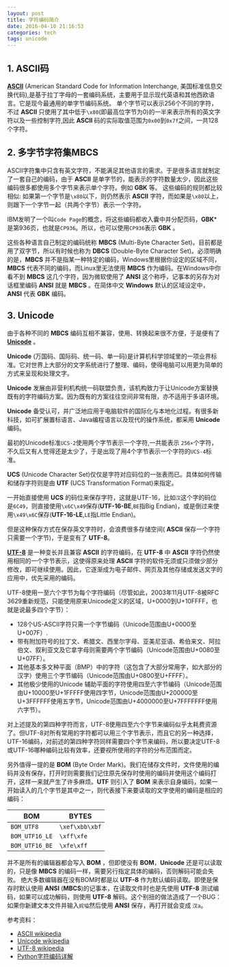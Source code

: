 ```yaml
---
layout: post
title: 字符编码简介
date: 2016-04-10 21:16:53
categories: tech
tags: unicode
---
```


## 1. ASCII码

[**ASCII**](https://zh.wikipedia.org/wiki/ASCII) (American Standard Code for Information Interchange, 美国标准信息交换代码),是基于拉丁字母的一套编码系统，主要用于显示现代英语和其他西欧语言。它是现今最通用的单字节编码系统。
单个字节可以表示256个不同的字符，不过 **ASCII** 只使用了其中低于```\x80```(即最高位字节为0)的一半来表示所有的英文字符以及一些控制字符,因此 **ASCII** 码的实际取值范围为```0x00```到```0x7f```之间，一共128个字符。

## 2. 多字节字符集MBCS

ASCII字符集中只含有英文字符，不能满足其他语言的需求。于是很多语言就制定了一套自己的编码，由于 **ASCII** 是单字节的，能表示的字符数量太少，因此这些编码很多都使用多个字节来表示单个字符。例如 **GBK** 等。 这些编码的规则都比较相似: 如果第一个字节是```\x80```以下，则仍然表示 **ASCII** 字符，而如果是```\x80```以上，则跟下一个字节一起（共两个字节）表示一个字符。

IBM发明了一个叫```Code Page```的概念，将这些编码都收入囊中并分配页码，**GBK*** 是第936页，也就是```CP936```。所以，也可以使用```CP936```表示 **GBK** 。

这些各种语言自己制定的编码统称 **MBCS** (Multi-Byte Character Set)。目前都是用了双字节，所以有时候也称为 **DBCS** (Double-Byte Character Set)。必须明确的是，**MBCS** 并不是指某一种特定的编码，Windows里根据你设定的区域不同，**MBCS** 代表不同的编码，而Linux里无法使用 **MBCS** 作为编码。在Windows中你看不到 **MBCS** 这几个字符，因为微软使用了 **ANSI** 这个称呼，记事本的另存为对话框里编码 **ANSI** 就是 **MBCS** 。在简体中文 **Windows** 默认的区域设定中，**ANSI** 代表 **GBK** 编码。

## 3. Unicode

由于各种不同的 **MBCS** 编码互相不兼容，使用、转换起来很不方便，于是便有了 [**Unicode**](https://zh.wikipedia.org/wiki/Unicode) 。

**Unicode** (万国码、国际码、统一码、单一码)是计算机科学领域里的一项业界标准。它对世界上大部分的文字系统进行了整理、编码，使得电脑可以用更为简单的方式来呈现和处理文字。

**Unicode** 发展由非营利机构统一码联盟负责，该机构致力于让Unicode方案替换既有的字符编码方案。因为既有的方案往往空间非常有限，亦不适用于多语环境。

**Unicode** 备受认可，并广泛地应用于电脑软件的国际化与本地化过程。有很多新科技，如可扩展置标语言、Java编程语言以及现代的操作系统，都采用 **Unicode** 编码。

最初的Unicode标准```UCS-2```使用两个字节表示一个字符,一共能表示 ```256×```个字符，不久后又有人觉得还是太少了，于是出现了用4个字节表示一个字符的```UCS-4```标准。

**UCS** (Unicode Character Set)仅仅是字符对应码位的一张表而已。具体如何传输和储存字符则是由 **UTF** (UCS Transformation Format)来指定。

一开始直接使用 **UCS** 的码位来保存字符，这就是UTF-16，比如```汉```这个字的码位是```6C49```，则直接使用```\x6C\x49```保存(**UTF-16-BE**,```BE```指Big Endian)，或是倒过来使用```\x49\x6C```保存(**UTF-16-LE**,```LE```指Little Endian)。

但是这种保存方式在保存英文字符时，会浪费很多存储空间( **ASCII** 保存一个字符只需要一个字节)，于是变有了 **UTF-8**。

[**UTF-8**](https://zh.wikipedia.org/zh/UTF-8) 是一种变长并且兼容 **ASCII** 的字符编码，在 **UTF-8** 中 **ASCII** 字符仍然使用相同的一个字节表示，这使得原来处理 **ASCII** 字符的软件无须或只须做少部分修改，即可继续使用。因此，它逐渐成为电子邮件、网页及其他存储或发送文字的应用中，优先采用的编码。

UTF-8使用一至六个字节为每个字符编码（尽管如此，2003年11月UTF-8被RFC 3629重新规范，只能使用原来Unicode定义的区域，U+0000到U+10FFFF，也就是说最多四个字节）：

- 128个US-ASCII字符只需一个字节编码（Unicode范围由U+0000至U+007F）.
- 带有附加符号的拉丁文、希腊文、西里尔字母、亚美尼亚语、希伯来文、阿拉伯文、叙利亚文及它拿字母则需要两个字节编码（Unicode范围由U+0080至U+07FF）。
- 其他基本多文种平面（BMP）中的字符（这包含了大部分常用字，如大部分的汉字）使用三个字节编码（Unicode范围由U+0800至U+FFFF）。
- 其他极少使用的Unicode 辅助平面的字符使用四至六字节编码（Unicode范围由U+10000至U+1FFFFF使用四字节，Unicode范围由U+200000至U+3FFFFFF使用五字节，Unicode范围由U+4000000至U+7FFFFFFF使用六字节）。

对上述提及的第四种字符而言，UTF-8使用四至六个字节来编码似乎太耗费资源了。但UTF-8对所有常用的字符都可以用三个字节表示，而且它的另一种选择，UTF-16编码，对前述的第四种字符同样需要四个字节来编码，所以要决定UTF-8或UTF-16哪种编码比较有效率，还要视所使用的字符的分布范围而定。

另外值得一提的是 **BOM** (Byte Order Mark)。我们在储存文件时，文件使用的编码并没有保存，打开时则需要我们记住原先保存时使用的编码并使用这个编码打开，这样一来就产生了许多麻烦。**UTF** 则引入了 **BOM** 来表示自身编码，如果一开始读入的几个字节是其中之一，则代表接下来要读取的文字使用的编码是相应的编码：

| **BOM** | BYTES |
| -- | -- |
| ```BOM_UTF8``` | ```\xef\xbb\xbf``` |
| ```BOM_UTF16_LE``` | ```\xff\xfe``` |
| ```BOM_UTF16_BE``` | ```\xfe\xff``` |

并不是所有的编辑器都会写入 **BOM** ，但即使没有 **BOM**，**Unicode** 还是可以读取的，只是像 **MBCS** 的编码一样，需要另行指定具体的编码，否则解码可能会失败。
绝大多数编辑器在没有BOM时都是以 **UTF-8** 作为默认编码读取。即使是保存时默认使用 **ANSI** (**MBCS**)的记事本，在读取文件时也是先使用 **UTF-8** 测试编码，如果可以成功解码，则使用 **UTF-8** 解码。这个别扭的做法造成了一个BUG：如果你新建文本文件并输入```姹塧```然后使用 **ANSI** 保存，再打开就会变成 ```汉a```。


参考资料：

- [ASCII wikipedia](https://zh.wikipedia.org/wiki/ASCII)
- [Unicode wikipedia](https://zh.wikipedia.org/wiki/Unicode)
- [UTF-8 wikipedia](https://zh.wikipedia.org/zh/UTF-8)
- [Python字符编码详解](http://www.cnblogs.com/xsmhero/archive/2012/11/20/2778857.html)
